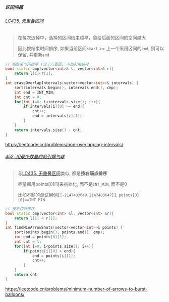 ##### 区间问题

###### [LC435. 无重叠区间](https://github.com/MyLeetCodeRecord/cpp-leetcode/blob/master/workspace/435.%E6%97%A0%E9%87%8D%E5%8F%A0%E5%8C%BA%E9%97%B4.cpp)

> 在每次选择中，选择的区间结束越早，留给后面的区间的空间越大
> 
> 因此按结束时间排序, 如果当前区间`start` >= 上一个采用区间的`end`, 则可以保留, 并更新`end`

```CPP
// 按结束时间排序 (说了八百回, 不加引用超时
bool static cmp(vector<int>& l, vector<int>& r){
    return l[1]<r[1];
}
int eraseOverlapIntervals(vector<vector<int>>& intervals) {
    sort(intervals.begin(), intervals.end(), cmp);
    int end = INT_MIN;
    int cnt = 0;
    for(int i=0; i<intervals.size(); i++){
        if(intervals[i][0] >= end){
            cnt++;
            end = intervals[i][1];
        }
    }
    return intervals.size() - cnt;
}
```

https://leetcode.cn/problems/non-overlapping-intervals/



###### [452. 用最少数量的箭引爆气球](https://github.com/MyLeetCodeRecord/cpp-leetcode/blob/master/workspace/452.%E7%94%A8%E6%9C%80%E5%B0%91%E6%95%B0%E9%87%8F%E7%9A%84%E7%AE%AD%E5%BC%95%E7%88%86%E6%B0%94%E7%90%83.cpp)
> 与[LC435. 无重叠区间](https://github.com/MyLeetCodeRecord/cpp-leetcode/blob/master/markdown/%E4%B8%93%E9%A2%98%20-%20%E5%8C%BA%E9%97%B4.md#lc435-%E6%97%A0%E9%87%8D%E5%8F%A0%E5%8C%BA%E9%97%B4)类似, 都是**按右端点排序**
> 
> 尽量都用points[0][1]来初始化, 而不是`INT_MIN`, 而不是0
> 
> 比如本题的测试用例`[[-2147483648,2147483647]]`, `points[0][0]==INT_MIN`
```CPP
// 按右边界排序
bool static cmp(vector<int> &l, vector<int> &r){
    return l[1] < r[1];
}
int findMinArrowShots(vector<vector<int>>& points) {
    sort(points.begin(), points.end(), cmp);
    int end = points[0][1];
    int cnt = 1;
    for(int i=0; i<points.size(); i++){
        if(points[i][0] > end){
            end = points[i][1];
            cnt++;
        }
    }
    return cnt;
}
```

https://leetcode.cn/problems/minimum-number-of-arrows-to-burst-balloons/